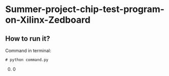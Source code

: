 # Summer-project-chip-test-program-on-Xilinx-Zedboard

## How to run it?
Command in terminal: 
```
# python command.py
```
0. 0
